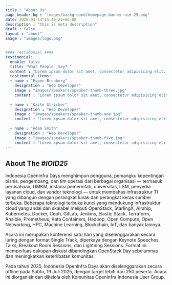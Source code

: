 ```yaml
---
title : "About Us"
page_header_bg : "images/background/homepage-banner-oid-25.png"
date: 2020-03-14T15:40:24+06:00
description : "this is meta description"
draft : false
layout : "about"
image : "images/logo.png"


#### Testimonial ####
testimonial:
  enable: false
  title: "What People _Say?_"
  content : "Lorem ipsum dolor sit amet, consectetur adipisicing elit. Deleniti aliquid vero harum rerum voluptates, ab, ullam."
  testimonial_items:
  - name : "Espen Brunberg"
    designation : "Web Developer"
    image : "images/speakers/speaker-thumb-three.jpg"
    content : "Lorem ipsum dolor sit amet, consectetur adipisicing elit. Reiciendis voluptate modi sunt placeat in vel illo dolorem, atque maxime voluptates optio fugit iure cum ipsa quo quaerat! Veritatis, modi. Laudantium provident deleniti earum voluptas delectus, labore dolor dolorem amet expedita."
    
  - name : "Kaite Stricker"
    designation : "Web Developer"
    image : "images/speakers/speaker-thumb-one.jpg"
    content : "Lorem ipsum dolor sit amet, consectetur adipisicing elit. Reiciendis voluptate modi sunt placeat in vel illo dolorem, atque maxime voluptates optio fugit iure cum ipsa quo quaerat! Veritatis, modi. Laudantium provident deleniti earum voluptas delectus, labore dolor dolorem amet expedita."
    
  - name : "Adam Smith"
    designation : "Web Developer"
    image : "images/speakers/speaker-thumb-five.jpg"
    content : "Lorem ipsum dolor sit amet, consectetur adipisicing elit. Reiciendis voluptate modi sunt placeat in vel illo dolorem, atque maxime voluptates optio fugit iure cum ipsa quo quaerat! Veritatis, modi. Laudantium provident deleniti earum voluptas delectus, labore dolor dolorem amet expedita."
---
```


## About The _#IOID25_

Indonesia OpenInfra Days menghimpun pengguna, pemangku kepentingan bisnis, pengembang, dan tim operasi dari berbagai organisasi — termasuk perusahaan, UMKM, instansi pemerintah, universitas, LSM, penyedia layanan cloud, dan vendor teknologi — untuk membahas infrastruktur TI yang dibangun dengan perangkat lunak dan perangkat keras sumber terbuka. Beberapa teknologi terbuka kunci yang mendukung infrastruktur cloud yang andal dan skalabel meliputi OpenStack, StarlingX, Airship, Kubernetes, Docker, Ceph, GitLab, Jenkins, Elastic Stack, Terraform, Ansible, Prometheus, Kata Containers, Hadoop, Open Compute, Open Networking, HPC, Machine Learning, Blockchain, IoT, dan banyak lainnya.

Acara ini merupakan konferensi satu hari yang diselenggarakan secara luring dengan format Single Track, diperkaya dengan Keynote Speeches, Talks, Breakout Room Sessions, dan Lightning Sessions. Format ini memperluas cakupan diskusi dibandingkan OpenStack Day sebelumnya dan meningkatkan keterlibatan komunitas.

Pada tahun 2025, Indonesia OpenInfra Days akan diselenggarakan secara offline pada Sabtu, 19 Juli 2025, dengan target lebih dari 250 peserta. Acara ini diorganisir dan dikelola oleh Komunitas OpenInfra Indonesia User Group.


